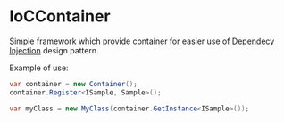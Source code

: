 # IoCContainer

Simple framework which provide container for easier use of [Dependecy Injection](https://en.wikipedia.org/wiki/Dependency_injection) design pattern.

Example of use: 
```c#
var container = new Container();
container.Register<ISample, Sample>();

var myClass = new MyClass(container.GetInstance<ISample>());

```
